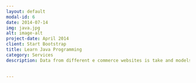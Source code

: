 ```yaml
---
layout: default
modal-id: 6
date: 2014-07-14
img: java.jpg
alt: image-alt
project-date: April 2014
client: Start Bootstrap
title: Learn Java Programming
category: Services
description: Data from different e commerce websites is take and models are built to predict the products on whic a vistor to the website might click. Notebook of this project is at <a href="https://github.com/pbpranavk/eCommerceData/blob/master/contentBasedPrediction.ipynb"  class="btn btn-default"><i class="fa fa-fw fa-github"></i> github</a> 
 

---
```

